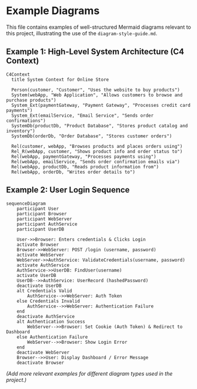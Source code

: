 # Example Diagrams

This file contains examples of well-structured Mermaid diagrams relevant to this project, illustrating the use of the `diagram-style-guide.md`.

## Example 1: High-Level System Architecture (C4 Context)

```mermaid
C4Context
  title System Context for Online Store

  Person(customer, "Customer", "Uses the website to buy products")
  System(webApp, "Web Application", "Allows customers to browse and purchase products")
  System_Ext(paymentGateway, "Payment Gateway", "Processes credit card payments")
  System_Ext(emailService, "Email Service", "Sends order confirmations")
  SystemDb(productDb, "Product Database", "Stores product catalog and inventory")
  SystemDb(orderDb, "Order Database", "Stores customer orders")

  Rel(customer, webApp, "Browses products and places orders using")
  Rel_R(webApp, customer, "Shows product info and order status to")
  Rel(webApp, paymentGateway, "Processes payments using")
  Rel(webApp, emailService, "Sends order confirmation emails via")
  Rel(webApp, productDb, "Reads product information from")
  Rel(webApp, orderDb, "Writes order details to")
```

## Example 2: User Login Sequence

```mermaid
sequenceDiagram
    participant User
    participant Browser
    participant WebServer
    participant AuthService
    participant UserDB

    User->>Browser: Enters credentials & Clicks Login
    activate Browser
    Browser->>WebServer: POST /login (username, password)
    activate WebServer
    WebServer->>AuthService: ValidateCredentials(username, password)
    activate AuthService
    AuthService->>UserDB: FindUser(username)
    activate UserDB
    UserDB-->>AuthService: UserRecord (hashedPassword)
    deactivate UserDB
    alt Credentials Valid
        AuthService-->>WebServer: Auth Token
    else Credentials Invalid
        AuthService-->>WebServer: Authentication Failure
    end
    deactivate AuthService
    alt Authentication Success
        WebServer-->>Browser: Set Cookie (Auth Token) & Redirect to Dashboard
    else Authentication Failure
        WebServer-->>Browser: Show Login Error
    end
    deactivate WebServer
    Browser-->>User: Display Dashboard / Error Message
    deactivate Browser
```

*(Add more relevant examples for different diagram types used in the project.)*